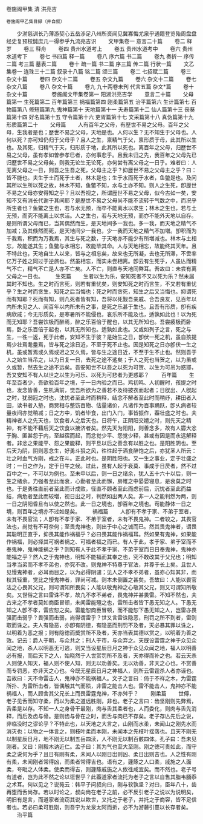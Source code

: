 <!-- { "loadSidebar": true } -->
卷施阁甲集 清 洪亮吉


    卷施阁甲乙集目録（并自叙）
　　少湔慈训长乃薄游契心五岳渉足八州所资闻见冀寡悔尤泉乎通籍登览殆周盘盘经史复预校雠庶几一得参乎九流亮吉识
　　文甲集卷一 意言二十篇
　　卷二 释岁
　　卷三 释舟
　　卷四 贵州水道考上
　　卷五 贵州水道考中
　　卷六 贵州水道考下
　　卷七 书四篇 释一篇
　　卷八 序六篇 书二篇
　　卷九 奏折一 序传二篇 考三篇 墓表二篇
　　卷十 疏一篇 书二篇 序三篇 传二篇 行状一篇
　　文乙集卷一 连珠三十二篇 叙录十八篇 铭二篇 颂三篇
　　卷二 七招赋二篇
　　卷三 杂文十篇
　　卷四 杂文十二篇
　　卷五 杂文九篇
　　卷六 杂文十二篇
　　卷七 杂文八篇
　　卷八 杂文十篇
　　卷九 九十两卷未刋 代言五篇 杂文*篇
　　卷十 杂文十篇
　　
　　卷施阁文甲集卷第一 阳湖洪亮吉学
　　意言二十篇
　　父母篇第一 生死篇第二 百年篇第三 祸福篇第四 刚柔篇第五 治平篇第六 生计篇第七 百物篇第八 修短篇第九 鬼神篇第十 天地篇第十一 夭寿篇第十二 仙人篇第十三 丧葵篇第十四 好名篇第十五 守令篇第十六 吏胥篇第十七 文采篇第十八 真伪篇第十九 形质篇第二十
　　父母篇
　　人有百年之父母，有歴世不易之父母。百年之父母，生我者是也；歴世不易之父母，天地是也。人何以生？无不知生于父母也。人何以死？亦可知仍归于父母乎？且人之生，禀精气于父，禀形质于母，此其所以生也。及其死，归精气于天，归形质于地，此其所以死也。离百年之父母，归歴世不易之父母，虽有孝如曽参孝巳者，亦何事悲乎。且我未归之先，我百年之父母先已归歴世不易之父母矣，则我无论生无论死，亦何尝有离父母之一日乎。难者曰：人无离父母之一日，则吾之生吾之死，父母主之乎？抑歴世不易之父母主之乎？曰：皆不能也。夫生于土而死于土者，林木是也；生于水而死于水者，鱼鳖是也。及问其所以生所以死之故，林木不知，鱼鳖不知，水与土亦不知。则人之生死，卽歴世不易之父母亦安得知之乎？且以吾视之，所谓歴世不易之父母，似今古如一矣，安知不又有消长代谢于其间耶？是歴世不易之父母尚不能不流转于气数之中，而况乎所生者也？鱼鳖之生也，若与水无预，而卒不能离水以求生；林木之生也，若与土无预，而究不能离土以求活。人之生也，若与天地无预，而亦不能外天地以自存。是则所谓父母而已，当其偶然而生，是天地间多一我也。多一我，而天地之精气不加减；及其倏然而死，是天地间少一我也，少一我而天地之精气不加増。卽积而为千我焉，积而为万我焉，其生与死之数，于天地亦不能少有所増减也。林木与土相忘，故能遂其生；鱼鳖与水相忘，故能毕其命。人与天地相忘，故能终其天年。且不特此也，天地自生人以来，皆与之相忘矣，故来也无所凝，去也无所滞，不啻率亿万子姓之同过于逆旅也。然虽相忘，而实未尝相离。卽云有生死乎，人虽亾而精气不亡，精气不亡是人亦不亡矣。人不亡，则直与天地同弊耳。吾故曰：未尝有离父母之一日也。
　　生死篇
　　生者以生为乐，安知死者不又以死为乐？然未届其时不知也。生之时而言死，则若有重忧矣，则安知死之时而言生，不又若有重忧乎？生之时而贪生，知死之后当悔也；死之时而贪死，知生之后又当悔也。抑谓死而有知耶？死而有知，则凢死者皆有知，吾将以死觐吾亲戚、合吾良友，见百年以内所未见之人、闻百年以内所未有之事，是死之乐甚于生也。且吾有形质，卽有疾病欣戚；今无形质矣，是寒暑所不能侵也，哀乐所不能及也，适孰如此也！以为死而无知耶？吾尝饮极而醉焉，醉之乐百倍于醒也，以其无所知也。吾尝疲极而卧焉，卧之乐百倍于起也，以其无所知也。适孰如此也。又或如列子之言，死之与生，一徃一返，死于此者，安知不生于彼？是始生之日，卽伏一死之机，虽自孩提焉少壮焉耄耋焉，皆与死之涂日近，不至于死不止也。因是知死之日亦卽伏一生之机，虽或暂焉或久焉或迟之又久焉，皆与生之途日近，不至于生不止也。然则吾于人之始生当吊之，以为日复一日，去死之途不逺矣；于人之死也当贺之，以为虽或久或暂，然去生之途不远矣。吾安知世不以吾之以死为可贺、以生为可吊为惑耶，吾又安知不有人以世之以生为可乐、以死为可悲者为更惑耶？
　　百年篇
　　生年至百者少，吾欲验百年之境，于一日内验之而已。鸡初鸣、人初醒时，孩提之时也，发念皆善，生机满前，觉吾所欲为之善若不及待披衣而起者；日旣出、人旣起之时，犹弱冠之时也，沈忧者至此时而稍释，结念不解者至此时而稍纾，耕田者入田，读书者入塾，商贾相与整饬百物、估量诸价，凡诸作为百事踊跃，卽乆病者较量夜间亦觉稍减；日之方中，饥者毕食，出门入门，事皆振作，葢壮盛之时也。夫精神者人之先天也，饮食者人之后天也。日将午，正阴阳交嬗之时，则先天之精神，有不能不藉后天之饮食以接济者矣。然先天为阳阳，则善念多，故有人欎大忿于胸、匿甚怨于内，至越宿而起，而忿觉少平、怨觉少释，甚或有因是而永远解释者。非忿之果能平、怨之果能释，则平旦以后之善念有以胜之也。是阳胜阴也。至后天为阴，阴则恶念生，好勇斗狠之风，徃徃起于酒食醉饱之后，亦犹圣人所云：壮之时血气方刚，戒之在斗。正此时也。是阴胜阳也。又一生之事业，定于壮盛之时；一日之作为，定于日午之候。过此，虽有人起于衰莫、事成于日昃者，然不过百中之一，不可以为例也。至未申以后，则一日之绪余，犹人五十六十以后，则一生之绪余。力强者至此而衰，心勤者至此而懈，房帷之中晏晏寝息，是衰莫之时也。于是勇徃直前者至此而计成败，径直不顾者至此而虑前后，沉忧者至此而益结，病危者至此而较増，视日出之时，判然如出两人矣。非一人之能判然为两，则一日之阴阳昏旦有以使之然也。此一日之境也，卽百年之境也。苟能静体一日之境，则百年之境亦不过如是矣。
　　祸福篇
　　人卽有不孝于家、不弟于室者，未有不畏官法；人卽有不孝于家、不弟于室者，未有不畏鬼神。二者较之，其畏官法也，尚觉有不可奈何；至畏鬼神也，则出于中心之诚而已。然其畏鬼神者，谓畏其聪明正直乎，抑畏其能作祸福乎？必曰畏其能作祸福耳。然如果有鬼神，如果能作祸福，则必择其可祸者祸之、可福者福之而已。有人于此，孝于家、弟于室而不奉鬼神，鬼神能祸之乎？则知有人于此不孝于家、不弟于室而日日奉鬼神，鬼神亦能福之乎？然人之于鬼神也，明知不能福而其奉之也，究不敢改其于父兄也；明知当孝当弟而不孝不弟也，亦究不改。则鬼神不特尊于官法，并尊于长上矣。且世人见慢鬼神者，必耳而目之，以为必得阴谴；见人之不孝不弟者，虽亦心知其非，而权其轻重，觉比之慢鬼神者，罪尚可减。则本未倒置之甚矣。吾故曰：人能以畏官法之心畏其父兄，则可谓知所畏矣；人能以敬鬼神之心敬其父兄，则又可谓知所敬矣。又世俗之言曰雷诛不孝，故凢不孝不弟者，畏鬼神并甚畏雷。不知不然也，夫古来之不孝者莫如商臣冒顿，未闻雷能殛之也，雷所击者皆下愚无知之人。下愚无知之人卽不孝，雷应恕之矣。雷能恕商臣冒顿，而不能恕下愚无知之人，岂雷亦畏强而击弱乎？畏强而击弱，尚得谓雷乎？世又言雷诛隐恶，刑罚之所不到者，雷则取而诛之。夫人有隐恶，亦卽有阴徳，有隐恶而刑罚不及者，天必暴其罪以诛之，以明着为恶之报；则有隐徳而奬赏所不及者，天亦当表其德以赏之，以明着为善之效。记云：爵人于朝，与众共之；刑人于市，与众弃之。天旣设雷霆之神于众见众闻之地，杀人以明恶无可逃，则又当设星辰日月之神于众见众闻之地，福人以明善必有报，而后天下之人，始晓然于人世赏罚所不及者，天亦得而补之也。若云天杀人则使人知天，福人则不使人知，则无以劝善矣。无以劝善，非天之心也。不赏善而专罚恶，亦非天之心也。今既无星辰日月之神福人，则所云雷霆杀人者亦诬也。吾故曰：天不命雷击人，鬼神亦不能祸福人。文子之言曰：倚于不祥之木，为雷霆所扑、为雷所击者，皆偶触其气而殒，非雷之能击人也。雷不能击人，鬼神亦不能祸福人，而人顾舎其父兄长上而畏雷霆鬼神，不亦舛乎？
　　刚柔篇
　　世傅，老子见舌而知守柔，而以为柔之道远胜刚，非也。老子之言曰：齿坚刚则先弊焉，舌柔是以存。不知一人之身骨干最刚，肉与舌其柔者也，人而委化，则肉与舌先消释，而后及齿与骨。是则齿与骨在之时，而舌与肉已不存矣。老子存亾先后之说，非临没时之谬论乎？不特此也，以天地之大言之，山刚而水柔，未闻山之刚先水而消灭也；以物之一体言之，则枝叶柔而本刚，未闻本之先枝叶揺落也。且天不刚无以制星辰日月，地不刚无以制五岳四渎，人不刚无以制百骸四体。孔子曰：吾未见刚者。又曰：刚毅木讷近仁。孟子曰：其为气也至大至刚。刚之徳可贵如此，而守柔之说何为乎？且日有刚有柔，未闻人以刚日岀则凶、柔日出则吉也。人之性有刚有柔，未闻刚者常得凶，而柔者常得吉也。语有之，籧篨之人口柔，戚施之人面柔，夸毗之人体柔。使柔而得吉，则籧篨戚施之人攸徃咸宜矣。而不然也。老子号有道者，岂为此不然之论以诳世乎？此葢道家者流托为老子之言以自售其脂韦腼忝之术耳。何以见之？说苑云：韩平子问叔向曰，刚与软孰坚？对曰，臣年八十，齿再堕而舌尚存。若以时论之，叔向尙在老子之前，必不反引老子之说以为说明矣，明旧有是言，而道家者流窃其说以欺世，又托之于老子，并托之于商容，皆不足信者也。若必曰柔可胜刚，则吾宁为龙泉太阿而折，必不为游藤引蔓以长存者矣。
　　治平篇
